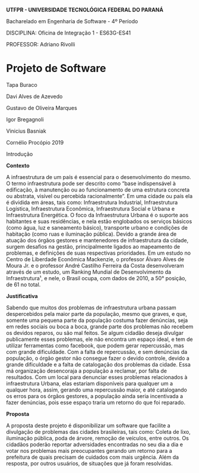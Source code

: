 **UTFPR - UNIVERSIDADE TECNOLÓGICA FEDERAL DO PARANÁ**  

Bacharelado em Engenharia de Software - 4º Período

DISCIPLINA: Oficina de Integração 1 - ES63G-ES41

PROFESSOR: Adriano  Rivolli

 <h1>Projeto de Software</h1>

Tapa Buraco

Davi Alves de Azevedo

Gustavo de Oliveira Marques

Igor Bregagnoli

Vinicius Basniak


Cornélio Procópio
2019

Introdução

 **Contexto**

A infraestrutura de um país é essencial para o desenvolvimento do mesmo. O termo infraestrutura pode ser descrito como “base indispensável à edificação, à manutenção ou ao funcionamento de uma estrutura concreta ou abstrata, visível ou percebida racionalmente”. 
Em uma cidade ou país ela é dividida em áreas, tais como: Infraestrutura Industrial, Infraestrutura Logística, Infraestrutura Econômica, Infraestrutura Social e Urbana e Infraestrutura Energética. 
O foco da Infraestrutura Urbana é o suporte aos habitantes e suas residências, e nela estão englobados os serviços básicos (como água, luz e saneamento básico), transporte urbano e condições de habitação (como ruas e iluminação pública). Devido a grande área de atuação dos órgãos gestores e mantenedores de infraestrutura da cidade, surgem desafios na gestão, principalmente ligados ao mapeamento de problemas, e definições de suas respectivas prioridades.
Em um estudo no Centro de Liberdade Econômica Mackenzie, o professor Álvaro Alves de Moura Jr. e o professor André Castilho Ferreira da Costa desenvolveram através de um estudo, um Ranking Mundial de Desenvolvimento da Infraestrutura¹, e nele, o Brasil ocupa, com dados de 2010, a 50° posição, de 61 no total.

 **Justificativa**

Sabendo que muitos dos problemas de infraestrutura urbana passam despercebidos pela maior parte da população, mesmo que graves, e que, somente uma pequena parte da população costuma fazer denúncias, seja em redes sociais ou boca a boca, grande parte dos problemas não recebem os devidos reparos, ou são mal feitos.
Se algum cidadão deseja divulgar publicamente esses problemas, ele não encontra um espaço ideal, e tem de utilizar ferramentas como facebook, que podem gerar repercussão, mas com grande dificuldade.
Com a falta de repercussão, e sem denúncias da população, o órgão gestor não consegue fazer o devido controle, devido a grande dificuldade e a falta de catalogação dos problemas da cidade. Essa má organização desencoraja a população a reclamar, por falta de resultados.
Com um local para denunciar esses problemas relacionados à infraestrutura Urbana, elas estariam disponíveis para qualquer um a qualquer hora, assim, gerando uma repercussão maior, e até catalogando os erros para os órgãos gestores, a população ainda seria incentivada a fazer denúncias, pois esse espaço traria um retorno do que foi reparado.

 **Proposta**

A proposta deste projeto é disponibilizar um software que facilite a divulgação de problemas das cidades brasileiras, tais como: Coleta de lixo, iluminação pública, poda de árvore, remoção de veículos, entre outros.
Os cidadãos poderão reportar adversidades encontradas no seu dia a dia e votar nos problemas mais preocupantes gerando um retorno para a prefeitura de quais precisam de cuidados com mais urgência. Além da resposta, por outros usuários, de situações que já foram resolvidas.
